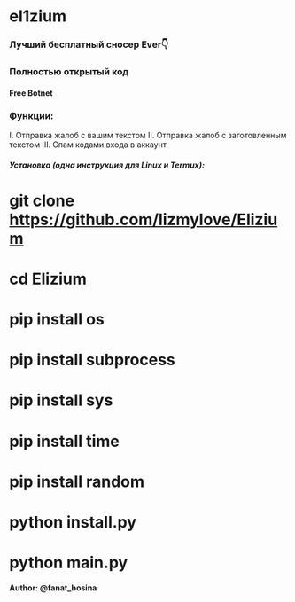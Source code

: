 # el1zium
### Лучший бесплатный сносер Ever👇

### Полностью открытый код

#### Free Botnet

### Функции:
I. Отправка жалоб с вашим текстом
II. Отправка жалоб с заготовленным текстом
III. Спам кодами входа в аккаунт


##### Установка (одна инструкция для Linux и Termux):

# git clone https://github.com/lizmylove/Elizium

# cd Elizium

# pip install os
# pip install subprocess
# pip install sys
# pip install time
# pip install random

# python install.py

# python main.py



#### Author: @fanat_bosina
